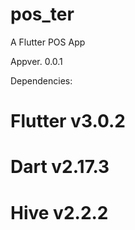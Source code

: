 # pos_ter
A Flutter POS App

Appver. 0.0.1

Dependencies:

# Flutter v3.0.2
# Dart v2.17.3
# Hive v2.2.2
